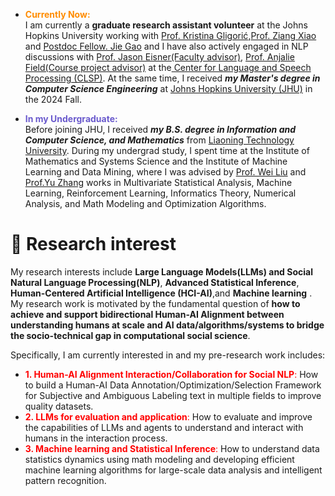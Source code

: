 
- <span style="color:#FF8C00; font-weight: bold;"> Currently Now:</span>\
  I am currently a **graduate research assistant volunteer** at the Johns Hopkins University working with [Prof. Kristina Gligorić](https://kristinagligoric.com/),[Prof. Ziang Xiao](https://www.ziangxiao.com/) and [Postdoc Fellow. Jie Gao](https://gaojie058.github.io/) and I have also actively engaged in NLP discussions with [Prof. Jason Eisner(Faculty advisor)](https://www.cs.jhu.edu/~jason/), [Prof. Anjalie Field(Course project advisor)](https://anjalief.github.io/index.html) at the[ Center for Language and Speech Processing (CLSP)](https://www.clsp.jhu.edu/). At the same time, I received ***my Master's degree in Computer Science Engineering*** at [Johns Hopkins University (JHU)](https://www.jhu.edu/) in the 2024 Fall.

- <span style=" color:#6A5ACD; font-weight: bold;"> In my Undergraduate: </span>\
  Before joining JHU, I received  ***my B.S. degree in Information and Computer Science, and Mathematics*** from [Liaoning Technology University](https://en.lntu.edu.cn/).
  During my undergrad study, I spent time at the Institute of Mathematics and Systems Science and the Institute of Machine Learning and Data Mining, where I was advised by [Prof. Wei Liu](https://www.researchgate.net/profile/Wei-Liu-523) and [Prof.Yu Zhang](https://www.researchgate.net/profile/Yu-Zhang-264) works in Multivariate Statistical Analysis, Machine Learning, Reinforcement Learning, Informatics Theory, Numerical Analysis, and Math Modeling and Optimization Algorithms.
  
# 🤔 Research interest
My research interests include **Large Language Models(LLMs) and Social Natural Language Processing(NLP)**, **Advanced Statistical Inference**, **Human-Centered Artificial Intelligence (HCI-AI)**,and **Machine learning** . My research work is motivated by the fundamental question of **how to achieve and support bidirectional Human-AI Alignment between understanding humans at scale and AI data/algorithms/systems to bridge the socio-technical gap in computational social science**.

Specifically, I am currently interested in and my pre-research work includes:
- <span style="color:red; font-weight: #FF0000;"> **1. Human-AI Alignment Interaction/Collaboration for Social NLP**:</span> How to build a Human-AI Data Annotation/Optimization/Selection Framework for Subjective and Ambiguous Labeling text in multiple fields to improve quality datasets.
- <span style="color:red; font-weight: #FF0000;"> **2. LLMs for evaluation and application**:</span> How to evaluate and improve the capabilities of LLMs and agents to understand and interact with humans in the interaction process.
- <span style="color:red; font-weight: #FF0000;"> **3. Machine learning and Statistical Inference**:</span> How to understand data statistics dynamics using math modeling and developing efficient machine learning algorithms for large-scale data analysis and intelligent pattern recognition.
